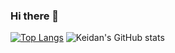 ### Hi there 👋

[![Top Langs](https://github-readme-stats.vercel.app/api/top-langs/?username=Keidan&theme=midnight-purple)](https://github.com/anuraghazra/github-readme-stats)
![Keidan's GitHub stats](https://github-readme-stats.vercel.app/api?username=Keidan&show_icons=true&theme=midnight-purple&count_private=true&custom_title=Keidan's%20GitHub%20stats)


